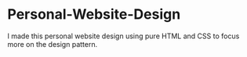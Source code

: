 # Personal-Website-Design
I made this personal website design using pure HTML and CSS to focus more on the design pattern.
